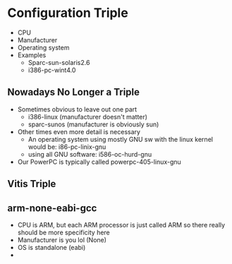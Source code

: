 # Configuration Triple
- CPU
- Manufacturer
- Operating system
- Examples
	- Sparc-sun-solaris2.6
	- i386-pc-wint4.0
## Nowadays No Longer a Triple
- Sometimes obvious to leave out one part
	- i386-linux (manufacturer doesn't matter)
	- sparc-sunos (manufacturer is obviously sun)
- Other times even more detail is necessary
	- An operating system using mostly GNU sw with the linux kernel would be: i86-pc-linix-gnu
	- using all GNU software: i586-oc-hurd-gnu
- Our PowerPC is typically called powerpc-405-linux-gnu
## Vitis Triple
## arm-none-eabi-gcc
- CPU is ARM, but each ARM processor is just called ARM so there really should be more specificity here
- Manufacturer is you lol (None)
- OS is standalone (eabi)
- 
